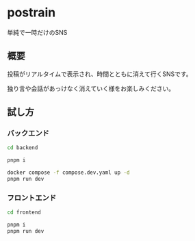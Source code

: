 # postrain

単純で一時だけのSNS

## 概要

投稿がリアルタイムで表示され、時間とともに消えて行くSNSです。

独り言や会話があっけなく消えていく様をお楽しみください。

## 試し方

### バックエンド
```sh
cd backend

pnpm i

docker compose -f compose.dev.yaml up -d
pnpm run dev
```

### フロントエンド
```sh
cd frontend

pnpm i
pnpm run dev
```
